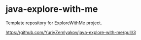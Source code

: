 # java-explore-with-me
Template repository for ExploreWithMe project.

https://github.com/YuriyZemlyakov/java-explore-with-me/pull/3